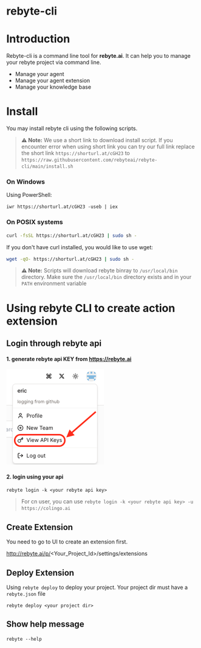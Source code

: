 # rebyte-cli

# Introduction
Rebyte-cli is a command line tool for **rebyte.ai**. It can help you to manage your rebyte project via command line. 
* Manage your agent
* Manage your agent extension
* Manage your knowledge base

# Install

You may install rebyte cli using the following scripts.

> **⚠️ Note:** We use a short link to download install script. If you encounter error when using short link
> you can try our full link
replace the short link `https://shorturl.at/cGH23` to `https://raw.githubusercontent.com/rebyteai/rebyte-cli/main/install.sh`

### On Windows
Using PowerShell:
```iwr
iwr https://shorturl.at/cGH23 -useb | iex
```

### On POSIX systems

```sh
curl -fsSL https://shorturl.at/cGH23 | sudo sh -
```

If you don't have curl installed, you would like to use wget:

```sh
wget -qO- https://shorturl.at/cGH23 | sudo sh -
```

<!-- On Alpine Linux
# bash
wget -qO- https://raw.githubusercontent.com/rebyteai/rebyte-cli/main/install.sh | ENV="$HOME/.bashrc" SHELL="$(which bash)" bash -
# sh
wget -qO- https://raw.githubusercontent.com/rebyteai/rebyte-cli/main/install.sh | ENV="$HOME/.shrc" SHELL="$(which sh)" sh -
# dash
wget -qO- https://raw.githubusercontent.com/rebyteai/rebyte-cli/main/install.sh | ENV="$HOME/.dashrc" SHELL="$(which dash)" dash - -->

> **⚠️ Note:** Scripts will download rebyte binray to `/usr/local/bin` directory.
> Make sure the `/usr/local/bin` directory exists and in your `PATH` environment
> variable

# Using rebyte CLI to create action extension

## Login through rebyte api

#### 1. generate rebyte api KEY from https://rebyte.ai

![img](./imgs/create-key.png)

#### 2. login using your api

```
rebyte login -k <your rebyte api key>
```

> For cn user, you can use `rebyte login -k <your rebyte api key> -u https://colingo.ai`

## Create Extension

You need to go to UI to create an extension first.

http://rebyte.ai/p/<Your_Project_Id>/settings/extensions


## Deploy Extension

Using `rebyte deploy` to deploy your project. Your project dir must have a
`rebyte.json` file

```
rebyte deploy <your project dir>
```

## Show help message

```
rebyte --help
```
